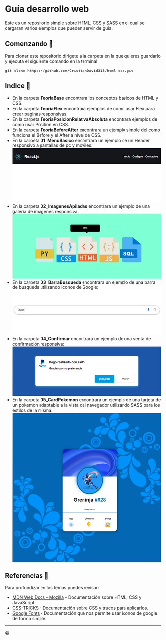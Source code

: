 # Guía desarrollo web

Este es un repositorio simple sobre HTML, CSS y SASS en el cual se cargaran varios ejemplos que pueden servir de guía.

## Comenzando 🚀

Para clonar este repositorio dirigete a la carpeta en la que quieres guardarlo y ejecuta el siguiente comando en la terminal

```
git clone https://github.com/CristianDavid313/html-css.git
```

## Indice 📢

* En la carpeta **TeoriaBase** encontrara los conceptos basicos de HTML y CSS.
* En la carpeta **TeoriaFlex** encontrara ejemplos de como usar Flex para crear paginas responsivas.
* En la carpeta **TeoriaPosicionRelativaAbsoluta** encontrara ejemplos de como usar Position en CSS.
* En la carpeta **TeoriaBeforeAfter** encontrara un ejemplo simple del como funciona el Before y el After a nivel de CSS.
* En la carpeta **01_MenuBasico** encontrara un ejemplo de un Header responsivo a pantallas de pc y moviles:
![01_MenuBasico](https://github.com/CristianDavid313/html-css/blob/main/Capturas/01_MenuBasico.png)
* En la carpeta **02_ImagenesApiladas** encontrara un ejemplo de una galeria de imagenes responsiva:
![02_ImagenesApiladas](https://github.com/CristianDavid313/html-css/blob/main/Capturas/02_ImagenesApiladas.png)
* En la carpeta **03_BarraBusqueda** encontrara un ejemplo de una barra de busqueda utilizando iconos de Google:
![03_BarraBusqueda](https://github.com/CristianDavid313/html-css/blob/main/Capturas/03_BarraBusqueda.png)
* En la carpeta **04_Confirmar** encontrara un ejemplo de una venta de confirmación responsiva:
![04_Confirmar](https://github.com/CristianDavid313/html-css/blob/main/Capturas/04_Confirmar.png)
* En la carpeta **05_CardPokemon** encontrara un ejemplo de una tarjeta de un pokemon adaptable a la vista del navegador utilizando SASS para los estilos de la misma.
![05_CardPokemon](https://github.com/CristianDavid313/html-css/blob/main/Capturas/05_CardPokemon.png)

## Referencias 🔧

Para profundizar en los temas puedes revisar:

* [MDN Web Docs - Mozilla](https://developer.mozilla.org/es/) - Documentación sobre HTML, CSS y JavaScript.
* [CSS-TRICKS](https://css-tricks.com/guides/) - Documentación sobre CSS y trucos para aplicarlos.
* [Google Fonts](https://developers.google.com/fonts/docs/material_icons?hl=es-419) - Documentación que nos permite usar iconos de google de forma simple.

---
😁